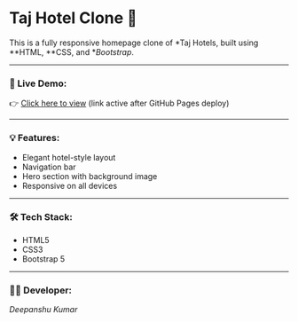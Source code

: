 # Taj Hotel Clone 🏨

This is a fully responsive homepage clone of *Taj Hotels, built using **HTML, **CSS, and **Bootstrap*.

---

### 🔗 Live Demo:
👉 [Click here to view](https://deepanshu10100hcr.github.io/taj-hotel-clone/) (link active after GitHub Pages deploy)

---

### 💡 Features:
- Elegant hotel-style layout
- Navigation bar
- Hero section with background image
- Responsive on all devices

---

### 🛠 Tech Stack:
- HTML5  
- CSS3  
- Bootstrap 5

---

### 👨‍💻 Developer:
*Deepanshu Kumar*
